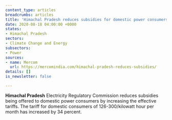 ```yaml
---
content_type: articles
breadcrumbs: articles
title: 'Himachal Pradesh reduces subsidies for domestic power consumers '
date: 2020-08-18 04:00:00 +0000
states:
- Himachal Pradesh
sectors:
- Climate Change and Energy
subsectors:
- Power
sources:
- name: Mercom
  url: https://mercomindia.com/himachal-pradesh-reduces-subsidies/
details: []
is_newsletter: false

---
```

**Himachal Pradesh** Electricity Regulatory Commission reduces subsidies being offered to domestic power consumers by increasing the effective tariffs. The tariff for domestic consumers of 126-300/kilowatt hour per month has increased by 34 percent.
